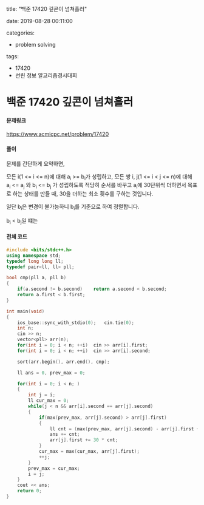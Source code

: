 title: "백준 17420 깊콘이 넘쳐흘러"

date: 2019-08-28 00:11:00

categories:

- problem solving

tags:

- 17420
- 선린 정보 알고리즘경시대회



# 백준 17420 깊콘이 넘쳐흘러

#### 문제링크

https://www.acmicpc.net/problem/17420



#### 풀이

문제를 간단하게 요약하면, 



모든 i(1 <= i <= n)에 대해 a<sub>i</sub> >= b<sub>i</sub>가 성립하고, 모든 쌍 i, j(1 <= i < j <= n)에 대해 a<sub>i</sub> <= a<sub>j</sub> 와 b<sub>i</sub> <= b<sub>j</sub> 가 성립하도록 적당히 순서를 바꾸고 a<sub>i</sub>에 30단위씩 더하면서 목표로 하는 상태를 만들 때, 30을 더하는 최소 횟수를 구하는 것입니다.



일단 b<sub>i</sub>은 변경이 불가능하니 b<sub>i</sub>를 기준으로 하여 정렬합니다.



b<sub>i</sub> < b<sub>j</sub>일 떄는 



#### 전체 코드

``` C++ 
#include <bits/stdc++.h>
using namespace std;
typedef long long ll;
typedef pair<ll, ll> pll;

bool cmp(pll a, pll b)
{
    if(a.second != b.second)    return a.second < b.second;
    return a.first < b.first;
}

int main(void)
{
    ios_base::sync_with_stdio(0);   cin.tie(0);
    int n;
    cin >> n;
    vector<pll> arr(n);
    for(int i = 0; i < n; ++i)  cin >> arr[i].first;
    for(int i = 0; i < n; ++i)  cin >> arr[i].second;

    sort(arr.begin(), arr.end(), cmp);

    ll ans = 0, prev_max = 0;

    for(int i = 0; i < n; )
    {
        int j = i;
        ll cur_max = 0;
        while(j < n && arr[i].second == arr[j].second)
        {
            if(max(prev_max, arr[j].second) > arr[j].first)
            {
                ll cnt = (max(prev_max, arr[j].second) - arr[j].first + 29) / 30;
                ans += cnt;
                arr[j].first += 30 * cnt;
            }
            cur_max = max(cur_max, arr[j].first);
            ++j;
        }
        prev_max = cur_max;
        i = j;
    }
    cout << ans;
    return 0;
}
```

